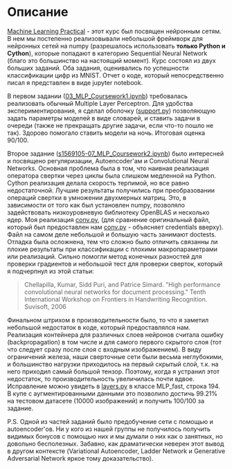 # Описание 
[Machine Learning Practical](http://www.inf.ed.ac.uk/teaching/courses/mlp/) - этот курс был посвящен нейронным сетям. В нем мы постепенно реализовывали небольшой фреймворк для нейронных сетей на numpy (разрешалось использовать **только Python и Cython**), которые попадают в категорию Sequential Neural Network (благо это большинство на настоящий момент). Курс состоял из двух больших заданий. Оба задания, оценивались по успешности классификации цифр из MNIST. Отчет о коде, который непосредственно писал я представлен в виде jupyter notebook. 

В первом задании ([03_MLP_Coursework1.ipynb](https://github.com/rb-kuddai/MLP_RU/blob/master/03_MLP_Coursework1.ipynb)) требовалась реализовать обычный Multiple Layer Perceptron. Для удобства экспериментирования, я сделал оболочку ([support.py](https://github.com/rb-kuddai/MLP_RU/blob/master/mlpractical/support.py)) позволяющую задать параметры моделей в виде словарей, и ставить задачи в очереди (также не прекращать другие задачи, если что-то пошло не так). Здорово помогало ставить модели на ночь. Итоговая оценка 90/100. 

Второе задание ([s1569105-07_MLP_Coursework2.ipynb](https://github.com/rb-kuddai/MLP_RU/blob/master/s1569105-07_MLP_Coursework2.ipynb)) было интересней и посвящено регуляризации, Autoencoder'ам и Convolutional Neural Networks. Основная проблема была в том, что наивная реализация оператора свертки через циклы была слишком медленной на Python. Cython реализация делала скорость терпимой, но все равно недостаточной. Лучшие результаты получились при преобразовании операций свертки в умножении двухмерных матриц. Это, в зависимости от того как был установлен numpy, позволяло задействовать низкоуровневую библиотеку OpenBLAS и несколько ядер. Моя реализация [conv.py](https://github.com/rb-kuddai/MLP_RU/blob/master/mlpractical/mlp/conv.py),  (для сравнение оригинальный файл, который был предоставлен нам [conv.py](https://github.com/CSTR-Edinburgh/mlpractical/blob/mlp2015-6/master/mlp/conv.py) - объясняет credentials вверху).  Файл на самом деле небольшой и большую часть занимают doctests. Отладка была осложнена, тем что сложно было отличить связанны ли плохие результаты при классификации с плохими макропараметрами или реализаций. Сильно помогли метод конечных разностей для проверки градиентов и небольшой тест для проверки сверток, который я подчерпнул из этой статьи: 
> Chellapilla, Kumar, Sidd Puri, and Patrice Simard.  "High performance convolutional neural networks for document processing."  Tenth International Workshop on Frontiers in Handwriting Recognition. Suvisoft, 2006 

Финальном штрихом в производительности было, то что я заметил небольшой недостаток в коде, который предоставлялся нам. Реализация контейнера для различных слоев нейронов считала ошибку (backpropagation) в том числе и для самого первого скрытого слоя (тот что следует сразу после слоя с входным изображением). В виду ограничений железа, наши сверточные сети были весьма неглубокими, и большинство нагрузки приходилось на первый скрытый слой, т.к. на него приходил самый большой тензор. Поэтому, когда я устранил этот недостаток, то производительность увеличилась почти вдвое. Исправление можно увидеть в [layers.py](https://github.com/rb-kuddai/MLP_RU/blob/master/mlpractical/mlp/layers.py) в классе MLP_fast, строка 194. В купе с аугментированными данными это позволило достичь 99.21% на тестовом датасете (10000 изображений) и получить 100/100 за задание. 

P.S. Одной из частей заданий было предобучение сети с помощью и autoencoder'ов. Ни у кого из нашей группы не получилось получить видимых бонусов с помощью них и мы думали о них как о занятных, но довольно бесполезных. Забавно, как драматически неверен этот вывод в другом контексте (Variational Autoencoder, Ladder Network и Generative Adversarial Network яркое тому доказательство).



